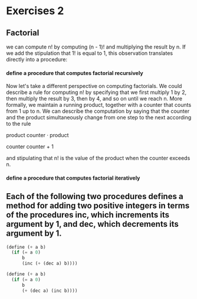 # Exercises 2
## Factorial
we can compute n! by computing (n - 1)! and multiplying the result by n. If we add the stipulation that 1! is equal to 1, this observation translates directly into a procedure:

#### define a procedure that computes factorial recursively
     
Now let's take a different perspective on computing factorials. We could describe a rule for computing n! by specifying that we first multiply 1 by 2, then multiply the result by 3, then by 4, and so on until we reach n. More formally, we maintain a running product, together with a counter that counts from 1 up to n. We can describe the computation by saying that the counter and the product simultaneously change from one step to the next according to the rule

product   counter · product

counter   counter + 1

and stipulating that n! is the value of the product when the counter exceeds n.     
      
#### define a procedure that computes factorial iteratively

## Each of the following two procedures defines a method for adding two positive integers in terms of the procedures inc, which increments its argument by 1, and dec, which decrements its argument by 1.

```scheme
(define (+ a b)
  (if (= a 0)
      b
      (inc (+ (dec a) b))))

(define (+ a b)
  (if (= a 0)
      b
      (+ (dec a) (inc b))))
```
      
